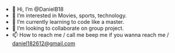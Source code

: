 - 👋 Hi, I’m @DanielB18
- 👀 I’m interested in Movies, sports, technology.
- 🌱 I’m currently learning to code like a master.
- 💞️ I’m looking to collaborate on group project.
- 📫 How to reach me / call me beep me if you wanna reach me / daniel182612@gmail.com

